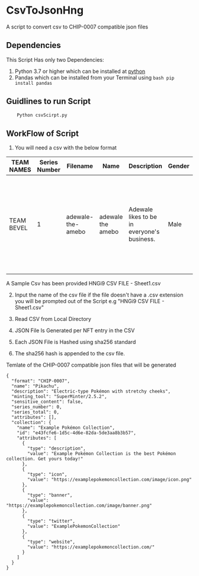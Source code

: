 # CsvToJsonHng

A script to convert csv to CHIP-0007 compatible json files

## Dependencies

This Script Has only two Dependencies:

1. Python 3.7 or higher which can be installed at [python](https://www.python.org/downloads/)
2. Pandas which can be installed from your Terminal using
   `bash pip install pandas `

## Guidlines to run Script

```bash
    Python csvScirpt.py
```

## WorkFlow of Script

1. You will need a csv with the below format

| TEAM NAMES | Series Number | Filename          | Name              | Description                                 | Gender | Attributes                                                                                                                        | UUID                                 |
| ---------- | ------------- | ----------------- | ----------------- | ------------------------------------------- | ------ | --------------------------------------------------------------------------------------------------------------------------------- | ------------------------------------ |
| TEAM BEVEL | 1             | adewale-the-amebo | adewale the amebo | Adewale likes to be in everyone's business. | Male   | hair: bald; eyes: black; teeth: none; clothing: red; accessories: mask; expression: none; strength: powerful; weakness: curiosity | cad316c3-37f8-4b27-9f53-9d803bfcfee7 |

A Sample Csv has been provided HNGi9 CSV FILE - Sheet1.csv

2. Input the name of the csv file if the file doesn't have a .csv extension you will be prompted out of the Script e.g "HNGi9 CSV FILE - Sheet1.csv"

3. Read CSV from Local Directory

4. JSON File Is Generated per NFT entry in the CSV
5. Each JSON File is Hashed using sha256 standard
6. The sha256 hash is appended to the csv file.

Temlate of the CHIP-0007 compatible json files that will be generated

```jsonc
{
  "format": "CHIP-0007",
  "name": "Pikachu",
  "description": "Electric-type Pokémon with stretchy cheeks",
  "minting_tool": "SuperMinter/2.5.2",
  "sensitive_content": false,
  "series_number": 0,
  "series_total": 0,
  "attributes": [],
  "collection": {
    "name": "Example Pokémon Collection",
    "id": "e43fcfe6-1d5c-4d6e-82da-5de3aa8b3b57",
    "attributes": [
      {
        "type": "description",
        "value": "Example Pokémon Collection is the best Pokémon collection. Get yours today!"
      },
      {
        "type": "icon",
        "value": "https://examplepokemoncollection.com/image/icon.png"
      },
      {
        "type": "banner",
        "value": "https://examplepokemoncollection.com/image/banner.png"
      },
      {
        "type": "twitter",
        "value": "ExamplePokemonCollection"
      },
      {
        "type": "website",
        "value": "https://examplepokemoncollection.com/"
      }
    ]
  }
}
```
